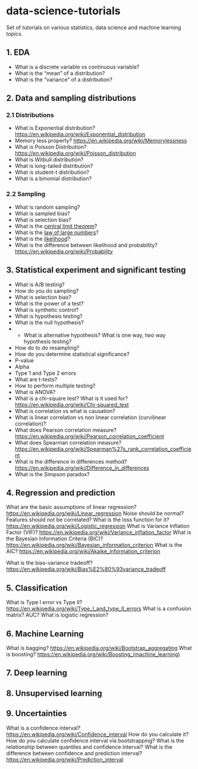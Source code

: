 # data-science-tutorials

Set of tutorials on various statistics, data science and machine learning topics.

## 1. EDA
- What is a discrete variable vs continuous variable?
- What is the “mean” of a distribution?
- What is the “variance” of a distribution?

## 2. Data and sampling distributions

### 2.1 Distributions 
- What is Exponential distribution? https://en.wikipedia.org/wiki/Exponential_distribution
- Memory less property? https://en.wikipedia.org/wiki/Memorylessness
- What is Poisson Distribution?	https://en.wikipedia.org/wiki/Poisson_distribution
- What is Witbull distribution?
- What is long-tailed distribution?
- What is student-t distribution?
- What is a binomial distribution?

### 2.2 Sampling
- What is random sampling?
- What is sampled bias?
- What is selection bias?
- What is the [central limit theorem](https://en.wikipedia.org/wiki/Central_limit_theorem)?
- What is the [law of large numbers](https://en.wikipedia.org/wiki/Law_of_large_numbers)?
- What is the [likelihood](https://en.wikipedia.org/wiki/Likelihood_function)? 
- What is the difference between likelihood and probability? https://en.wikipedia.org/wiki/Probability


## 3. Statistical experiment and significant testing

- What is A/B testing?
- How do you do sampling?
- What is selection bias?
- What is the power of a test?
- What is synthetic control?
- What is hypothesis testing?
- What is the null hypothesis?
- - What is alternative hypothesis?
What is one way, two way hypothesis testing?
- How do to do resampling?
- How do you determine statistical significance?
- P-value
- Alpha
- Type 1 and Type 2 errors
- What are t-tests?
- How to perform multiple testing?
- What is ANOVA?
- What is a chi-square test? What is it used for? https://en.wikipedia.org/wiki/Chi-squared_test
- What is correlation vs what is causation?
- What is linear correlation vs non linear correlation (curvilinear correlation)?
- What does Pearson correlation measure?
https://en.wikipedia.org/wiki/Pearson_correlation_coefficient
- What does Spearman correlation measure?
https://en.wikipedia.org/wiki/Spearman%27s_rank_correlation_coefficient
- What is the difference in differences method?
https://en.wikipedia.org/wiki/Difference_in_differences
- What is the Simpson paradox?


## 4. Regression and prediction

What are the basic assumptions of linear regression?
https://en.wikipedia.org/wiki/Linear_regression
Noise should be normal?
Features should not be correlated?
What is the loss function for it?
https://en.wikipedia.org/wiki/Logistic_regression
What is Variance Inflation Factor (VIF)?
https://en.wikipedia.org/wiki/Variance_inflation_factor
What is the Bayesian Information Criteria (BIC)?
https://en.wikipedia.org/wiki/Bayesian_information_criterion
What is the AIC?
https://en.wikipedia.org/wiki/Akaike_information_criterion


What is the bias-variance tradeoff?
https://en.wikipedia.org/wiki/Bias%E2%80%93variance_tradeoff

## 5. Classification
What is Type I error vs Type II?
https://en.wikipedia.org/wiki/Type_I_and_type_II_errors
What is a confusion matrix?
AUC?
What is logistic regression?

## 6. Machine Learning
What is bagging?
https://en.wikipedia.org/wiki/Bootstrap_aggregating
What is boosting?
https://en.wikipedia.org/wiki/Boosting_(machine_learning)

## 7. Deep learning

## 8. Unsupervised learning

## 9. Uncertainties
What is a confidence interval?
https://en.wikipedia.org/wiki/Confidence_interval
How do you calculate it?
How do you calculate confidence interval via bootstrapping?
What is the relationship between quantiles and confidence interval?
What is the difference between confidence and prediction interval?
https://en.wikipedia.org/wiki/Prediction_interval